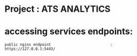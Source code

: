# Project : ATS ANALYTICS

# accessing services endpoints:
    public nginx endpoint                           : https://127.0.0.1:5443/
